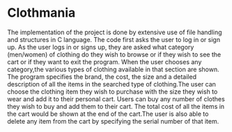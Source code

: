 # Clothmania
The implementation of the project is done by extensive use of file handling and structures in C language.
The code first asks the user to log in or sign up. As the user logs in or signs up, they are asked what category (men/women) of clothing do they wish to browse or if they wish to see the cart or if they want to exit the program. When the user chooses any category,the various types of clothing available in that section are shown.
The program specifies the brand, the cost, the size and a detailed description of all the items in the searched type of clothing.The user can choose the clothing item they wish to purchase with the size they wish to wear and add it to their personal cart. Users can buy any number of clothes they wish to buy and add them to their cart. The total cost of all the items in the cart would be shown at the end of the cart.The user is also able to delete any item from the cart by specifying the serial number of that item.
